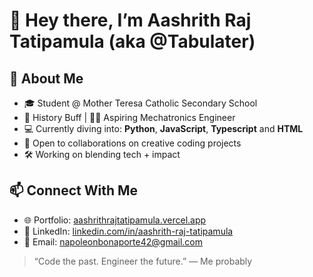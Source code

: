 # 👋 Hey there, I’m Aashrith Raj Tatipamula (aka @Tabulater)

## 🧠 About Me
- 🎓 Student @ Mother Teresa Catholic Secondary School  
- 📜 History Buff | 👨‍💻 Aspiring Mechatronics Engineer  
- 💻 Currently diving into: **Python**, **JavaScript**, **Typescript** and **HTML**  
- 🤝 Open to collaborations on creative coding projects  
- 🛠️ Working on blending tech + impact

## 📫 Connect With Me
- 🌐 Portfolio: [aashrithrajtatipamula.vercel.app](https://aashrithrajtatipamula.vercel.app/)
- 💼 LinkedIn: [linkedin.com/in/aashrith-raj-tatipamula](https://www.linkedin.com/in/aashrith-raj-tatipamula/)
- 📩 Email: napoleonbonaporte42@gmail.com

> “Code the past. Engineer the future.” — Me probably

<!---
Tabulater/Tabulater is a ✨ special ✨ repository because its `README.md` (this file) appears on your GitHub profile.
You can click the Preview link to take a look at your changes.
--->
